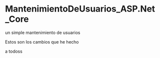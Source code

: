 # MantenimientoDeUsuarios_ASP.Net_Core
un simple mantenimiento de usuarios

Estos son los cambios que he hecho

a todoss
